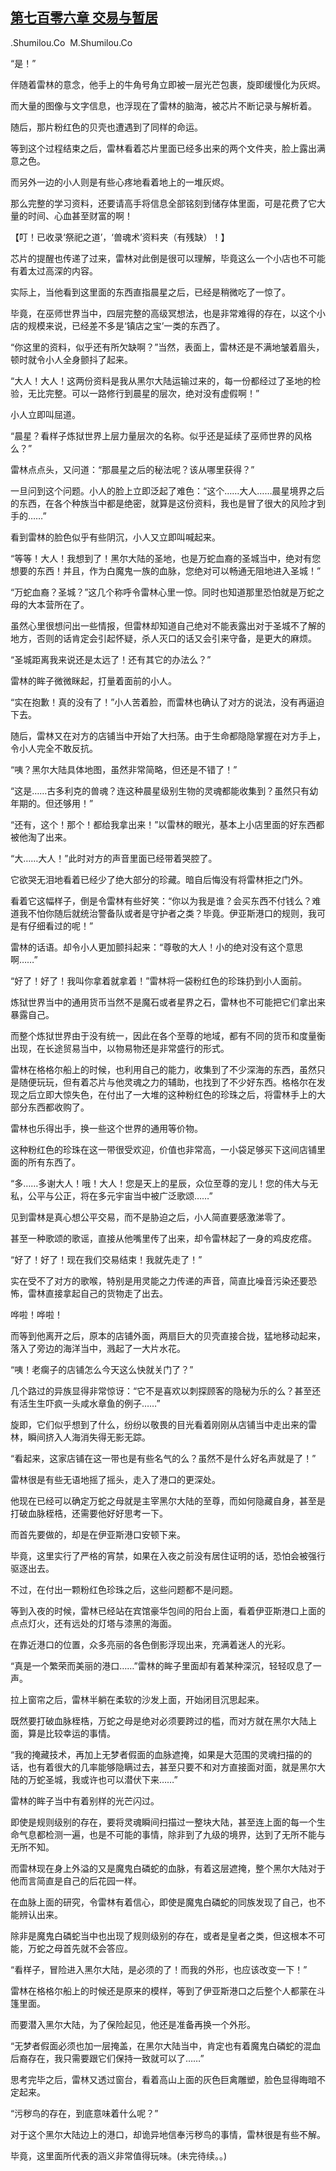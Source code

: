 ## [第七百零六章 交易与暂居](https://www.xxbiquge.com/11_11222/8992064.html)


  .Shumilou.Co  M.Shumilou.Co

  “是！”

  伴随着雷林的意念，他手上的牛角号角立即被一层光芒包裹，旋即缓慢化为灰烬。

  而大量的图像与文字信息，也浮现在了雷林的脑海，被芯片不断记录与解析着。

  随后，那片粉红色的贝壳也遭遇到了同样的命运。

  等到这个过程结束之后，雷林看着芯片里面已经多出来的两个文件夹，脸上露出满意之色。

  而另外一边的小人则是有些心疼地看着地上的一堆灰烬。

  那么完整的学习资料，还要请高手将信息全部铭刻到储存体里面，可是花费了它大量的时间、心血甚至财富的啊！

  【叮！已收录‘祭祀之道’，‘兽魂术’资料夹（有残缺）！】

  芯片的提醒也传递了过来，雷林对此倒是很可以理解，毕竟这么一个小店也不可能有着太过高深的内容。

  实际上，当他看到这里面的东西直指晨星之后，已经是稍微吃了一惊了。

  毕竟，在巫师世界当中，四层完整的高级冥想法，也是非常难得的存在，以这个小店的规模来说，已经差不多是‘镇店之宝’一类的东西了。

  “你这里的资料，似乎还有所欠缺啊？”当然，表面上，雷林还是不满地皱着眉头，顿时就令小人全身颤抖了起来。

  “大人！大人！这两份资料是我从黑尔大陆运输过来的，每一份都经过了圣地的检验，无比完整。可以一路修行到晨星的层次，绝对没有虚假啊！”

  小人立即叫屈道。

  “晨星？看样子炼狱世界上层力量层次的名称。似乎还是延续了巫师世界的风格么？”

  雷林点点头，又问道：“那晨星之后的秘法呢？该从哪里获得？”

  一旦问到这个问题。小人的脸上立即泛起了难色：“这个……大人……晨星境界之后的东西，在各个种族当中都是绝密，就算是这份资料，我也是冒了很大的风险才到手的……”

  看到雷林的脸色似乎有些阴沉，小人又立即叫喊起来。

  “等等！大人！我想到了！黑尔大陆的圣地，也是万蛇血裔的圣城当中，绝对有您想要的东西！并且，作为白魔鬼一族的血脉，您绝对可以畅通无阻地进入圣城！”

  “万蛇血裔？圣城？”这几个称呼令雷林心里一惊。同时也知道那里恐怕就是万蛇之母的大本营所在了。

  虽然心里很想问出一些情报，但雷林却知道自己绝对不能表露出对于圣城不了解的地方，否则的话肯定会引起怀疑，杀人灭口的话又会引来守备，是更大的麻烦。

  “圣城距离我来说还是太远了！还有其它的办法么？”

  雷林的眸子微微眯起，打量着面前的小人。

  “实在抱歉！真的没有了！”小人苦着脸，而雷林也确认了对方的说法，没有再逼迫下去。

  随后，雷林又在对方的店铺当中开始了大扫荡。由于生命都隐隐掌握在对方手上，令小人完全不敢反抗。

  “咦？黑尔大陆具体地图，虽然非常简略，但还是不错了！”

  “这是……古多利克的兽魂？连这种晨星级别生物的灵魂都能收集到？虽然只有幼年期的。但还够用！”

  “还有，这个！那个！都给我拿出来！”以雷林的眼光，基本上小店里面的好东西都被他淘了出来。

  “大……大人！”此时对方的声音里面已经带着哭腔了。

  它欲哭无泪地看着已经少了绝大部分的珍藏。暗自后悔没有将雷林拒之门外。

  看着它这幅样子，倒是令雷林有些好笑：“你以为我是谁？会买东西不付钱么？难道我不怕你随后就统治警备队或者是守护者之类？毕竟。伊亚斯港口的规则，我可是有仔细看过的呢！”

  雷林的话语。却令小人更加颤抖起来：“尊敬的大人！小的绝对没有这个意思啊……”

  “好了！好了！我叫你拿着就拿着！”雷林将一袋粉红色的珍珠扔到小人面前。

  炼狱世界当中的通用货币当然不是魔石或者星界之石，雷林也不可能把它们拿出来暴露自己。

  而整个炼狱世界由于没有统一，因此在各个至尊的地域，都有不同的货币和度量衡出现，在长途贸易当中，以物易物还是非常盛行的形式。

  雷林在格格尔船上的时候，也利用自己的能力，收集到了不少深海的东西，虽然只是随便玩玩，但有着芯片与他灵魂之力的辅助，也找到了不少好东西。格格尔在发现之后立即大惊失色，在付出了一大堆的这种粉红色的珍珠之后，将雷林手上的大部分东西都收购了。

  雷林也乐得出手，换一些这个世界的通用等价物。

  这种粉红色的珍珠在这一带很受欢迎，价值也非常高，一小袋足够买下这间店铺里面的所有东西了。

  “多……多谢大人！哦！大人！您是天上的星辰，众位至尊的宠儿！您的伟大与无私，公平与公正，将在多元宇宙当中被广泛歌颂……”

  见到雷林是真心想公平交易，而不是胁迫之后，小人简直要感激涕零了。

  甚至一种歌颂的歌谣，直接从他嘴里传了出来，却令雷林起了一身的鸡皮疙瘩。

  “好了！好了！现在我们交易结束！我就先走了！”

  实在受不了对方的歌喉，特别是用灵能之力传递的声音，简直比噪音污染还要恐怖，雷林直接拿起自己的货物走了出去。

  哗啦！哗啦！

  而等到他离开之后，原本的店铺外面，两扇巨大的贝壳直接合拢，猛地移动起来，落入了旁边的海洋当中，溅起了一大片水花。

  “咦！老瘸子的店铺怎么今天这么快就关门了？”

  几个路过的异族显得非常惊讶：“它不是喜欢以刺探顾客的隐秘为乐的么？甚至还有活生生吓疯一头咸水章鱼的例子……”

  旋即，它们似乎想到了什么，纷纷以敬畏的目光看着刚刚从店铺当中走出来的雷林，瞬间挤入人海消失得无影无踪。

  “看起来，这家店铺在这一带也是有些名气的么？虽然不是什么好名声就是了！”

  雷林很是有些无语地摇了摇头，走入了港口的更深处。

  他现在已经可以确定万蛇之母就是主宰黑尔大陆的至尊，而如何隐藏自身，甚至是打破血脉桎梏，还需要他好好思考一下。

  而首先要做的，却是在伊亚斯港口安顿下来。

  毕竟，这里实行了严格的宵禁，如果在入夜之前没有居住证明的话，恐怕会被强行驱逐出去。

  不过，在付出一颗粉红色珍珠之后，这些问题都不是问题。

  等到入夜的时候，雷林已经站在宾馆豪华包间的阳台上面，看着伊亚斯港口上面的点点灯火，还有远处的灯塔与漆黑的海面。

  在靠近港口的位置，众多亮丽的各色倒影浮现出来，充满着迷人的光彩。

  “真是一个繁荣而美丽的港口……”雷林的眸子里面却有着某种深沉，轻轻叹息了一声。

  拉上窗帘之后，雷林半躺在柔软的沙发上面，开始闭目沉思起来。

  既然要打破血脉桎梏，万蛇之母是绝对必须要跨过的槛，而对方就在黑尔大陆上面，算是比较幸运的事情。

  “我的掩藏技术，再加上无梦者假面的血脉遮掩，如果是大范围的灵魂扫描的的话，也有着很大的几率能够隐瞒过去，甚至只要不和对方直接面对面，就是黑尔大陆的万蛇圣城，我或许也可以潜伏下来……”

  雷林的眸子当中有着别样的光芒闪过。

  即使是规则级别的存在，要将灵魂瞬间扫描过一整块大陆，甚至连上面的每一个生命气息都检测一遍，也是不可能的事情，除非到了九级的境界，达到了无所不能与无所不知。

  而雷林现在身上外溢的又是魔鬼白磷蛇的血脉，有着这层遮掩，整个黑尔大陆对于他而言简直是自己的后花园一样。

  在血脉上面的研究，令雷林有着信心，即使是魔鬼白磷蛇的同族发现了自己，也不能辨认出来。

  除非是魔鬼白磷蛇当中也出现了规则级别的存在，或者是皇者之类，但这根本不可能，万蛇之母首先就不会答应。

  “看样子，冒险进入黑尔大陆，是必须的了！而我的外形，也应该改变一下！”

  雷林在格格尔船上的时候还是原来的模样，等到了伊亚斯港口之后整个人都蒙在斗篷里面。

  而要潜入黑尔大陆，为了保险起见，他还是准备再换一个外形。

  “无梦者假面必须也加一层掩盖，在黑尔大陆当中，肯定也有着魔鬼白磷蛇的混血后裔存在，我只需要跟它们保持一致就可以了……”

  思考完毕之后，雷林又透过窗台，看着高山上面的灰色巨禽雕塑，脸色显得晦暗不定起来。

  “污秽鸟的存在，到底意味着什么呢？”

  对于这个黑尔大陆边上的港口，却诡异地信奉污秽鸟的事情，雷林很是有些不解。

  毕竟，这里面所代表的涵义非常值得玩味。(未完待续。。)

  
